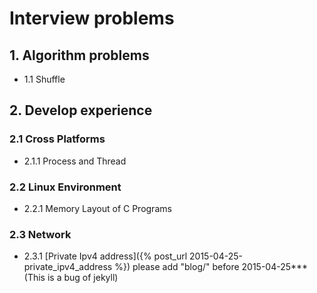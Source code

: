 # Interview problems

## 1. Algorithm problems

* 1.1 Shuffle 

## 2. Develop experience

### 2.1 Cross Platforms

* 2.1.1 Process and Thread

### 2.2 Linux Environment

* 2.2.1 Memory Layout of C Programs

### 2.3 Network

* 2.3.1 [Private Ipv4 address]({% post_url 2015-04-25-private_ipv4_address %}) please add "blog/" before 2015-04-25*** (This is a bug of jekyll)


